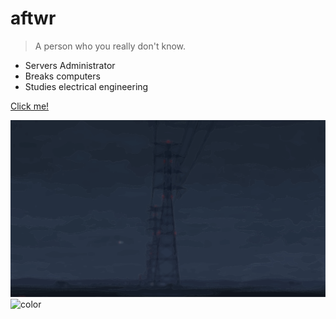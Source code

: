 # aftwr

> A person who you really don't know.

- Servers Administrator
- Breaks computers
- Studies electrical engineering

[Click me!](#howdy-there-🤠)

![](_assets/coverpage.svg)
![color](#f0f0f0)
